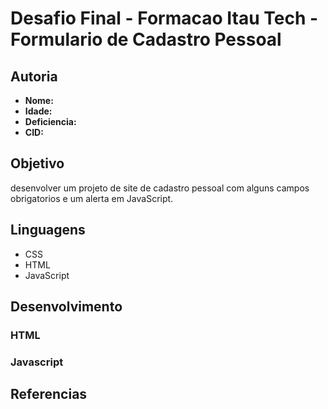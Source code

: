 # Desafio Final - Formacao Itau Tech - Formulario de Cadastro Pessoal

## Autoria

- **Nome:**
- **Idade:**
- **Deficiencia:**
- **CID:**

## Objetivo

desenvolver um projeto de site de cadastro pessoal com alguns campos obrigatorios e um alerta em JavaScript. 

## Linguagens

- CSS
- HTML
- JavaScript

## Desenvolvimento

### HTML

### Javascript

## Referencias
